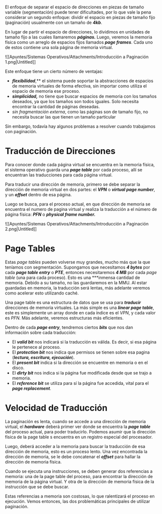 El enfoque de separar el espacio de direcciones en piezas de tamaño variable (segmentación) puede tener dificultades, por lo que vale la pena considerar un segundo enfoque: dividir el espacio en piezas de tamaño fijo (paginación) usualmente con un tamaño de ***4kb***.

En lugar de partir el espacio de direcciones, lo dividimos en unidades de tamaño fijo a las cuales llamaremos ***páginas.*** Luego, veremos la memoria física como un arreglo de espacios fijos llamados ***page frames***. Cada uno de estos contiene una sola página de memoria virtual.

![[Apuntes/Sistemas Operativos/Attachments/Introducción a Paginación 1.png|Untitled]]

Este enfoque tiene un cierto número de ventajas:

- ***flexibilidad***,** el sistema puede soportar la abstracciones de espacios de memoria virtuales de forma efectiva, sin importar como utiliza el espacio de memoria ese proceso.
- ***simplicidad,*** no tiene que buscar espacios de memoria con los tamaños deseados, ya que los tamaños son todos iguales. Solo necesita encontrar la cantidad de páginas deseadas.
- *sin fragmentación externa*, como las páginas son de tamaño fijo, no necesita buscar las que tienen un tamaño particular

Sin embargo, todavía hay algunos problemas a resolver cuando trabajamos con paginación.

# Traducción de Direcciones

Para conocer donde cada página virtual se encuentra en la memoria física, el sistema operativo guarda una ***page table*** por cada proceso, allí se encuentran las traducciones para cada página virtual.

Para traducir una dirección de memoria, primero se debe separar la dirección de memoria virtual en dos partes: el ***VPN*** o ***virtual page number***, y un ***offset*** dentro de esa página.

Luego se busca, para el proceso actual, en que dirección de memoria se encuentra el numero de pagina virtual y realiza la traducción a el número de página física: ***PFN*** o ***physical frame number.***

![[Apuntes/Sistemas Operativos/Attachments/Introducción a Paginación 2.png|Untitled]]

# Page Tables

Estas *page tables* pueden volverse muy grandes, mucho más que la que teníamos con segmentación. Supongamos que necesitamos ***4 bytes*** por cada ***page table entry*** o ***PTE***, entonces necesitaremos ***4 MB*** por cada *page table* (una para cada proceso). Esto es una ***inmensa cantidad de memoria. Debido a su tamaño, no las guardaremos en la MMU. Al estar guardadas en memoria, la traducción será lentas, más adelante veremos como acelerar esto utilizando caché.

Una page table es una estructura de datos que se usa para ***traducir*** direcciones de memoria virtuales. La más simple es una ***linear page table***, este es simplemente un array donde en cada índice es el *VPN*, y cada valor es *PFN.* Más adelante, veremos estructuras más eficientes.

 Dentro de cada ***page entry***, tendremos ciertos ***bits*** que nos dan información sobre cada traducción: 

- El ***valid bit*** nos indicará si la traducción es válida. Es decir, si esa página le pertenece al proceso.
- El ***protection bit*** nos indica que permisos se tienen sobre esa pagina (***lectura, escritura, ejecución***).
- El ***present bit*** indica si la dirección se encuentre en memoria o en el disco.
- El ***dirty bit*** nos indica si la página fue modificada desde que se trajo a memoria.
- El ***reference bit*** se utiliza para sí la página fue accedida, vital para el ***page replacement***.

# Velocidad de Traducción

La paginación es lenta, cuando se accede a una dirección de memoria virtual, el ***hardware*** deberá primer ver donde se encuentra la ***page table*** del proceso actual, para poder traducirlo. Podemos asumir que la dirección física de la page table s encuentra en un registro especial del procesador.

Luego, deberá acceder a la memoria para buscar la traducción de esa dirección de memoria, esto es un proceso lento. Una vez encontrada la dirección de memoria, se le debe concatenar el ***offset*** para hallar la dirección de memoria física.

Cuando se ejecuta una instrucciones, se deben generar dos referencias a memoria: una de la page table del proceso, para encontrar la dirección de memoria de la página virtual. Y otra de la dirección de memoria física de la instrucción que se debe buscar.

Estas referencias a memoria son costosas, lo que ralentizará el proceso en ejecución. Vemos entonces, las dos problemáticas principales de utilizar paginación.